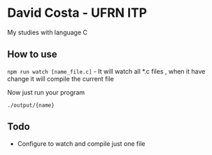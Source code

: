 # David Costa - UFRN ITP

My studies with language C

## How to use

`npm run watch [name_file.c]` - It will watch all \*.c files , when it have change it will compile the current file

Now just run your program

`./output/{name}`

## Todo

- Configure to watch and compile just one file
